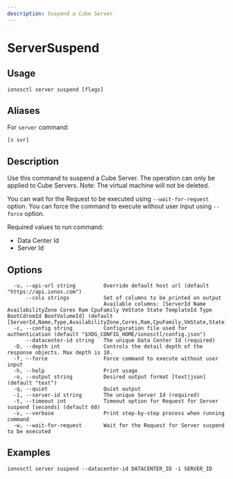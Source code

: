 ```yaml
---
description: Suspend a Cube Server
---
```


# ServerSuspend

## Usage

```text
ionosctl server suspend [flags]
```

## Aliases

For `server` command:

```text
[s svr]
```

## Description

Use this command to suspend a Cube Server. The operation can only be applied to Cube Servers. Note: The virtual machine will not be deleted.

You can wait for the Request to be executed using `--wait-for-request` option. You can force the command to execute without user input using `--force` option.

Required values to run command:

* Data Center Id
* Server Id

## Options

```text
  -u, --api-url string         Override default host url (default "https://api.ionos.com")
      --cols strings           Set of columns to be printed on output 
                               Available columns: [ServerId Name AvailabilityZone Cores Ram CpuFamily VmState State TemplateId Type BootCdromId BootVolumeId] (default [ServerId,Name,Type,AvailabilityZone,Cores,Ram,CpuFamily,VmState,State])
  -c, --config string          Configuration file used for authentication (default "$XDG_CONFIG_HOME/ionosctl/config.json")
      --datacenter-id string   The unique Data Center Id (required)
  -D, --depth int              Controls the detail depth of the response objects. Max depth is 10.
  -f, --force                  Force command to execute without user input
  -h, --help                   Print usage
  -o, --output string          Desired output format [text|json] (default "text")
  -q, --quiet                  Quiet output
  -i, --server-id string       The unique Server Id (required)
  -t, --timeout int            Timeout option for Request for Server suspend [seconds] (default 60)
  -v, --verbose                Print step-by-step process when running command
  -w, --wait-for-request       Wait for the Request for Server suspend to be executed
```

## Examples

```text
ionosctl server suspend --datacenter-id DATACENTER_ID -i SERVER_ID
```

